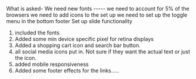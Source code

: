 What is asked-
 We need new fonts -----
 we need to account for 5% of the browsers
 we need to add icons to the set up
 we need to set up the toggle menu in the bottom footer
 Set up slide functionality

1) included the fonts
2) Added some min device specific pixel for retina displays
3) Added a shopping cart icon and search bar button.
4) all social media icons put in. Not sure if they want the actual text or just the icon.
5) added mobile responsiveness
6) Added some footer effects for the links.....